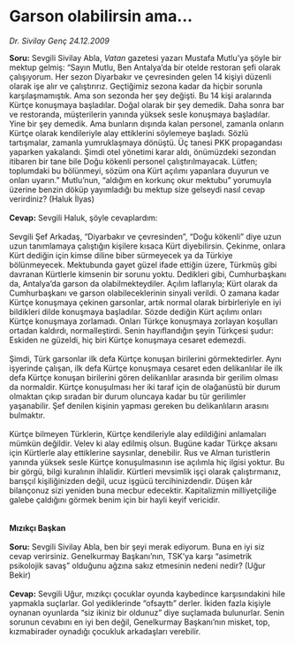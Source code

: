 # Garson olabilirsin ama...

*Dr. Sivilay Genç 24.12.2009*

<div class="yazi"><b>Soru:</b> Sevgili Sivilay Abla, <i>Vatan</i> gazetesi yazarı Mustafa Mutlu’ya şöyle bir mektup gelmiş: “Sayın Mutlu, Ben Antalya’da bir otelde restoran şefi olarak çalışıyorum. Her sezon Diyarbakır ve çevresinden gelen 14 kişiyi düzenli olarak işe alır ve çalıştırırız. Geçtiğimiz sezona kadar da hiçbir sorunla karşılaşmamıştık. Ama son sezonda her şey değişti. Bu 14 kişi aralarında Kürtçe konuşmaya başladılar. Doğal olarak bir şey demedik. Daha sonra bar ve restoranda, müşterilerin yanında yüksek sesle konuşmaya başladılar. Yine bir şey demedik. Ama bunların dışında kalan personel, zamanla onların Kürtçe olarak kendileriyle alay ettiklerini söylemeye başladı. Sözlü tartışmalar, zamanla yumruklaşmaya dönüştü. Üç tanesi PKK propagandası yaparken yakalandı. Şimdi otel yönetimi karar aldı, önümüzdeki sezondan itibaren bir tane bile Doğu kökenli personel çalıştırılmayacak. Lütfen; toplumdaki bu bölünmeyi, sözüm ona Kürt açılımı yapanlara duyurun ve onları uyarın.” Mutlu’nun, “aldığım en korkunç okur mektubu” yorumuyla üzerine benzin döküp yayımladığı bu mektup size gelseydi nasıl cevap verirdiniz? (Haluk İlyas)<b> <br/><br/>Cevap:</b> Sevgili Haluk, şöyle cevaplardım: <br/><br/>Sevgili Şef Arkadaş, “Diyarbakır ve çevresinden”, “Doğu kökenli” diye uzun uzun tanımlamaya çalıştığın kişilere kısaca Kürt diyebilirsin. Çekinme, onlara Kürt dediğin için kimse diline biber sürmeyecek ya da Türkiye bölünmeyecek. Mektubunda gayet güzel ifade ettiğin üzere, Türkmüş gibi davranan Kürtlerle kimsenin bir sorunu yoktu. Dedikleri gibi, Cumhurbaşkanı da, Antalya’da garson da olabilmekteydiler. Açılım laflarıyla; Kürt olarak da Cumhurbaşkanı ve garson olabileceklerinin sinyali verildi. O zamana kadar Kürtçe konuşmaya çekinen garsonlar, artık normal olarak birbirleriyle en iyi bildikleri dilde konuşmaya başladılar. Sözde dediğin Kürt açılımı onları Kürtçe konuşmaya zorlamadı. Onları Türkçe konuşmaya zorlayan koşulları ortadan kaldırdı, normalleştirdi. Senin hayıflandığın şeyin Türkçesi şudur: Eskiden ne güzeldi, hiç biri Kürtçe konuşmaya cesaret edemezdi. <br/><br/>Şimdi, Türk garsonlar ilk defa Kürtçe konuşan birilerini görmektedirler. Aynı işyerinde çalışan, ilk defa Kürtçe konuşmaya cesaret eden delikanlılar ile ilk defa Kürtçe konuşan birilerini gören delikanlılar arasında bir gerilim olması da normaldir. Kürtçe konuşulması her iki taraf için de olağanüstü bir durum olmaktan çıkıp sıradan bir durum oluncaya kadar bu tür gerilimler yaşanabilir. Şef denilen kişinin yapması gereken bu delikanlıların arasını bulmaktır. <br/><br/>Kürtçe bilmeyen Türklerin, Kürtçe kendileriyle alay edildiğini anlamaları mümkün değildir. Velev ki alay edilmiş olsun. Bugüne kadar Türkçe aksanı için Kürtlerle alay ettiklerine saysınlar, denebilir. Rus ve Alman turistlerin yanında yüksek sesle Kürtçe konuşulmasının ise açılımla hiç ilgisi yoktur. Bu bir görgü, bilgi kuralının ihlalidir. Kürtleri mevsimlik işçi olarak çalıştırmanız, barışçıl kişiliğinizden değil, ucuz işgücü tercihinizdendir. Düşen kâr bilançonuz sizi yeniden buna mecbur edecektir. Kapitalizmin milliyetçiliğe galebe çaldığını görmek benim için bir hayli keyif vericidir. <b><br/><br/><br/>Mızıkçı Başkan <br/><br/>Soru:</b> Sevgili Sivilay Abla, ben bir şeyi merak ediyorum. Buna en iyi siz cevap verirsiniz. Genelkurmay Başkanı’nın, TSK’ya karşı “asimetrik psikolojik savaş” olduğunu ağzına sakız etmesinin nedeni nedir? (Uğur Bekir)<b> <br/><br/>Cevap:</b> Sevgili Uğur, mızıkçı çocuklar oyunda kaybedince karşısındakini hile yapmakla suçlarlar. Gol yediklerinde “ofsayttı” derler. İkiden fazla kişiyle oynanan oyunlarda “siz ikiniz bir oldunuz” diye suçlamada bulunurlar. Senin sorunun cevabını en iyi ben değil, Genelkurmay Başkanı’nın misket, top, kızmabirader oynadığı çocukluk arkadaşları verebilir.</div>
